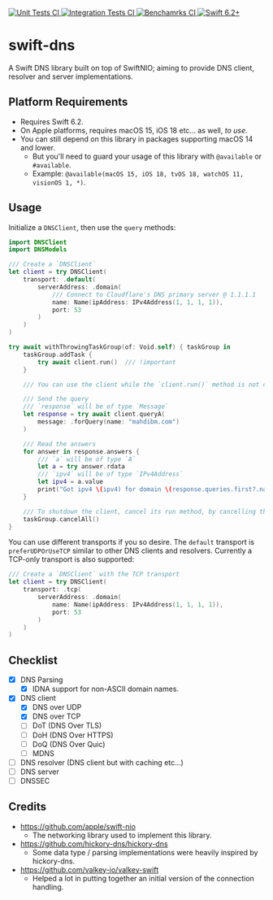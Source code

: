 <p>
    <a href="https://github.com/MahdiBM/swift-dns/actions/workflows/unit-tests.yml">
        <img
            src="https://img.shields.io/github/actions/workflow/status/MahdiBM/swift-dns/unit-tests.yml?event=push&style=plastic&logo=github&label=unit-tests&logoColor=%23ccc"
            alt="Unit Tests CI"
        >
    </a>
    <a href="https://github.com/MahdiBM/swift-dns/actions/workflows/integration-tests.yml">
        <img
            src="https://img.shields.io/github/actions/workflow/status/MahdiBM/swift-dns/integration-tests.yml?event=push&style=plastic&logo=github&label=integration-tests&logoColor=%23ccc"
            alt="Integration Tests CI"
        >
    </a>
    <a href="https://github.com/MahdiBM/swift-dns/actions/workflows/benchmarks.yml">
        <img
            src="https://img.shields.io/github/actions/workflow/status/MahdiBM/swift-dns/benchmarks.yml?event=push&style=plastic&logo=github&label=benchmarks&logoColor=%23ccc"
            alt="Benchamrks CI"
        >
    </a>
    <a href="https://swift.org">
        <img
            src="https://design.vapor.codes/images/swift62up.svg"
            alt="Swift 6.2+"
        >
    </a>
</p>

# swift-dns

A Swift DNS library built on top of SwiftNIO; aiming to provide DNS client, resolver and server implementations.

## Platform Requirements

- Requires Swift 6.2.
- On Apple platforms, requires macOS 15, iOS 18 etc... as well, _to use_.
- You can still depend on this library in packages supporting macOS 14 and lower.
  - But you'll need to guard your usage of this library with `@available` or `#available`.
  - Example: `@available(macOS 15, iOS 18, tvOS 18, watchOS 11, visionOS 1, *)`.

## Usage

Initialize a `DNSClient`, then use the `query` methods:

```swift
import DNSClient
import DNSModels

/// Create a `DNSClient`
let client = try DNSClient(
    transport: .default(
        serverAddress: .domain(
            /// Connect to Cloudflare's DNS primary server @ 1.1.1.1
            name: Name(ipAddress: IPv4Address(1, 1, 1, 1)),
            port: 53
        )
    )
)

try await withThrowingTaskGroup(of: Void.self) { taskGroup in
    taskGroup.addTask {
        try await client.run()  /// !important
    }

    /// You can use the client while the `client.run()` method is not cancelled.

    /// Send the query
    /// `response` will be of type `Message`
    let response = try await client.queryA(
        message: .forQuery(name: "mahdibm.com")
    )

    /// Read the answers
    for answer in response.answers {
        /// `a` will be of type `A`
        let a = try answer.rdata
        /// `ipv4` will be of type `IPv4Address`
        let ipv4 = a.value
        print("Got ipv4 \(ipv4) for domain \(response.queries.first?.name.description ?? "n/a")")
    }

    /// To shutdown the client, cancel its run method, by cancelling the taskGroup.
    taskGroup.cancelAll()
}
```

You can use different transports if you so desire.
The `default` transport is `preferUDPOrUseTCP` similar to other DNS clients and resolvers.
Currently a TCP-only transport is also supported:

```swift
/// Create a `DNSClient` with the TCP transport
let client = try DNSClient(
    transport: .tcp(
        serverAddress: .domain(
            name: Name(ipAddress: IPv4Address(1, 1, 1, 1)),
            port: 53
        )
    )
)
```

## Checklist

- [x] DNS Parsing
  - [x] IDNA support for non-ASCII domain names.
- [x] DNS client
  - [x] DNS over UDP
  - [x] DNS over TCP
  - [ ] DoT (DNS Over TLS)
  - [ ] DoH (DNS Over HTTPS)
  - [ ] DoQ (DNS Over Quic)
  - [ ] MDNS
- [ ] DNS resolver (DNS client but with caching etc...)
- [ ] DNS server
- [ ] DNSSEC

## Credits

- https://github.com/apple/swift-nio
  - The networking library used to implement this library.
- https://github.com/hickory-dns/hickory-dns
  - Some data type / parsing implementations were heavily inspired by hickory-dns.
- https://github.com/valkey-io/valkey-swift
  - Helped a lot in putting together an initial version of the connection handling.
